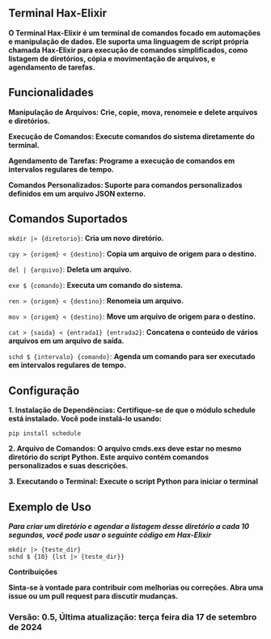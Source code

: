 ## Terminal Hax-Elixir

**O Terminal Hax-Elixir é um terminal de comandos focado em automações e manipulação de dados. Ele suporta uma linguagem de script própria chamada Hax-Elixir para execução de comandos simplificados, como listagem de diretórios, cópia e movimentação de arquivos, e agendamento de tarefas.**

## Funcionalidades

**Manipulação de Arquivos: Crie, copie, mova, renomeie e delete arquivos e diretórios.**

**Execução de Comandos: Execute comandos do sistema diretamente do terminal.**

**Agendamento de Tarefas: Programe a execução de comandos em intervalos regulares de tempo.**

**Comandos Personalizados: Suporte para comandos personalizados definidos em um arquivo JSON externo.**


## Comandos Suportados

```mkdir |> {diretorio}```: **Cria um novo diretório.**

```cpy > {origem} < {destino}```: **Copia um arquivo de origem para o destino.**

```del | {arquivo}```: **Deleta um arquivo.**

```exe $ {comando}```: **Executa um comando do sistema.**

```ren > {origem} < {destino}```: **Renomeia um arquivo.**

```mov > {origem} < {destino}```: **Move um arquivo de origem para o destino.**

```cat > {saida} < {entrada1} {entrada2}```: **Concatena o conteúdo de vários arquivos em um arquivo de saída.**

```schd $ {intervalo} {comando}```: **Agenda um comando para ser executado em intervalos regulares de tempo.**


## Configuração

**1. Instalação de Dependências: Certifique-se de que o módulo schedule está instalado. Você pode instalá-lo usando:**

```pip install schedule```


**2. Arquivo de Comandos: O arquivo cmds.exs deve estar no mesmo diretório do script Python. Este arquivo contém comandos personalizados e suas descrições.**


**3. Executando o Terminal: Execute o script Python para iniciar o terminal**


## Exemplo de Uso

_**Para criar um diretório e agendar a listagem desse diretório a cada 10 segundos, você pode usar o seguinte código em Hax-Elixir**_

```
mkdir |> {teste_dir}
schd $ {10} {lst |> {teste_dir}}
```
**Contribuições**

**Sinta-se à vontade para contribuir com melhorias ou correções. Abra uma issue ou um pull request para discutir mudanças.**


### Versão: 0.5, Última atualização: terça feira dia 17 de setembro de 2024
